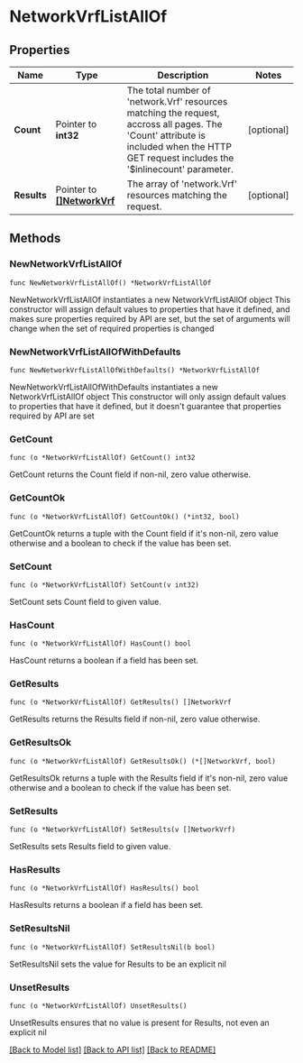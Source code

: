 # NetworkVrfListAllOf

## Properties

Name | Type | Description | Notes
------------ | ------------- | ------------- | -------------
**Count** | Pointer to **int32** | The total number of &#39;network.Vrf&#39; resources matching the request, accross all pages. The &#39;Count&#39; attribute is included when the HTTP GET request includes the &#39;$inlinecount&#39; parameter. | [optional] 
**Results** | Pointer to [**[]NetworkVrf**](NetworkVrf.md) | The array of &#39;network.Vrf&#39; resources matching the request. | [optional] 

## Methods

### NewNetworkVrfListAllOf

`func NewNetworkVrfListAllOf() *NetworkVrfListAllOf`

NewNetworkVrfListAllOf instantiates a new NetworkVrfListAllOf object
This constructor will assign default values to properties that have it defined,
and makes sure properties required by API are set, but the set of arguments
will change when the set of required properties is changed

### NewNetworkVrfListAllOfWithDefaults

`func NewNetworkVrfListAllOfWithDefaults() *NetworkVrfListAllOf`

NewNetworkVrfListAllOfWithDefaults instantiates a new NetworkVrfListAllOf object
This constructor will only assign default values to properties that have it defined,
but it doesn't guarantee that properties required by API are set

### GetCount

`func (o *NetworkVrfListAllOf) GetCount() int32`

GetCount returns the Count field if non-nil, zero value otherwise.

### GetCountOk

`func (o *NetworkVrfListAllOf) GetCountOk() (*int32, bool)`

GetCountOk returns a tuple with the Count field if it's non-nil, zero value otherwise
and a boolean to check if the value has been set.

### SetCount

`func (o *NetworkVrfListAllOf) SetCount(v int32)`

SetCount sets Count field to given value.

### HasCount

`func (o *NetworkVrfListAllOf) HasCount() bool`

HasCount returns a boolean if a field has been set.

### GetResults

`func (o *NetworkVrfListAllOf) GetResults() []NetworkVrf`

GetResults returns the Results field if non-nil, zero value otherwise.

### GetResultsOk

`func (o *NetworkVrfListAllOf) GetResultsOk() (*[]NetworkVrf, bool)`

GetResultsOk returns a tuple with the Results field if it's non-nil, zero value otherwise
and a boolean to check if the value has been set.

### SetResults

`func (o *NetworkVrfListAllOf) SetResults(v []NetworkVrf)`

SetResults sets Results field to given value.

### HasResults

`func (o *NetworkVrfListAllOf) HasResults() bool`

HasResults returns a boolean if a field has been set.

### SetResultsNil

`func (o *NetworkVrfListAllOf) SetResultsNil(b bool)`

 SetResultsNil sets the value for Results to be an explicit nil

### UnsetResults
`func (o *NetworkVrfListAllOf) UnsetResults()`

UnsetResults ensures that no value is present for Results, not even an explicit nil

[[Back to Model list]](../README.md#documentation-for-models) [[Back to API list]](../README.md#documentation-for-api-endpoints) [[Back to README]](../README.md)


